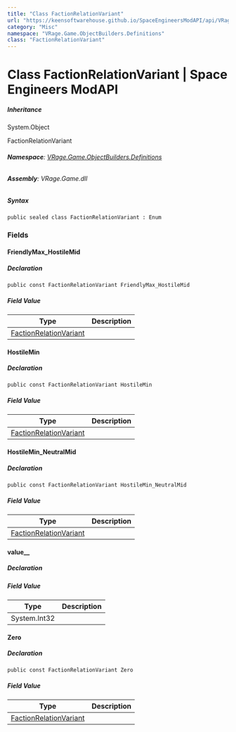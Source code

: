 ```yaml
---
title: "Class FactionRelationVariant"
url: "https://keensoftwarehouse.github.io/SpaceEngineersModAPI/api/VRage.Game.ObjectBuilders.Definitions.FactionRelationVariant.html"
category: "Misc"
namespace: "VRage.Game.ObjectBuilders.Definitions"
class: "FactionRelationVariant"
---
```


# Class FactionRelationVariant | Space Engineers ModAPI

##### Inheritance

System.Object

FactionRelationVariant

###### **Namespace**: [VRage.Game.ObjectBuilders.Definitions](https://keensoftwarehouse.github.io/SpaceEngineersModAPI/api/VRage.Game.ObjectBuilders.Definitions.html)

###### **Assembly**: VRage.Game.dll

##### Syntax

```
public sealed class FactionRelationVariant : Enum
```

### Fields

#### FriendlyMax\_HostileMid

##### Declaration

```
public const FactionRelationVariant FriendlyMax_HostileMid
```

##### Field Value

| Type | Description |
| --- | --- |
| [FactionRelationVariant](https://keensoftwarehouse.github.io/SpaceEngineersModAPI/api/VRage.Game.ObjectBuilders.Definitions.FactionRelationVariant.html) |     |

#### HostileMin

##### Declaration

```
public const FactionRelationVariant HostileMin
```

##### Field Value

| Type | Description |
| --- | --- |
| [FactionRelationVariant](https://keensoftwarehouse.github.io/SpaceEngineersModAPI/api/VRage.Game.ObjectBuilders.Definitions.FactionRelationVariant.html) |     |

#### HostileMin\_NeutralMid

##### Declaration

```
public const FactionRelationVariant HostileMin_NeutralMid
```

##### Field Value

| Type | Description |
| --- | --- |
| [FactionRelationVariant](https://keensoftwarehouse.github.io/SpaceEngineersModAPI/api/VRage.Game.ObjectBuilders.Definitions.FactionRelationVariant.html) |     |

#### value\_\_

##### Declaration

##### Field Value

| Type | Description |
| --- | --- |
| System.Int32 |     |

#### Zero

##### Declaration

```
public const FactionRelationVariant Zero
```

##### Field Value

| Type | Description |
| --- | --- |
| [FactionRelationVariant](https://keensoftwarehouse.github.io/SpaceEngineersModAPI/api/VRage.Game.ObjectBuilders.Definitions.FactionRelationVariant.html) |     |